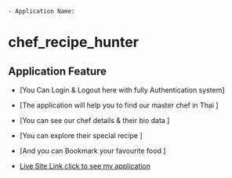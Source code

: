     - Application Name:
# chef_recipe_hunter
## Application Feature

 - [You Can Login & Logout here with fully Authentication system]
 - [The application will help you to find our master chef in Thai ]
 
 - [You can see our chef details & their bio data ]
 
 - [You can explore their special recipe ]
 
- [And you can Bookmark your favourite food  ]

- [Live Site Link click to see my application ](https://bulldogjob.com/news/449-how-to-write-a-good-readme-for-your-github-project)
